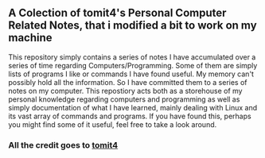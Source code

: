 <h2>A Colection of tomit4's Personal Computer Related Notes, that i modified a bit to work on my machine</h2>

This repository simply contains a series of notes I have accumulated over a series of time regarding Computers/Programming.
Some of them are simply lists of programs I like or commands I have found useful.  My memory can't possibly hold all the information.
So I have committed them to a series of notes on my computer.  This repostiory acts both as a storehouse of my personal knowledge regarding
computers and programming as well as simply documentation of what I have learned, mainly dealing with Linux and its vast array of commands
and programs.  If you have found this, perhaps you might find some of it useful, feel free to take a look around.
### All the credit goes to [tomit4](https://github.com/tomit4/notes/tree/main)
